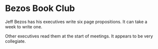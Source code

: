 # Bezos Book Club

Jeff Bezos has his executives write six page propositions. It can take a week to write one.

Other executives read them at the start of meetings. It appears to be very collegiate.

